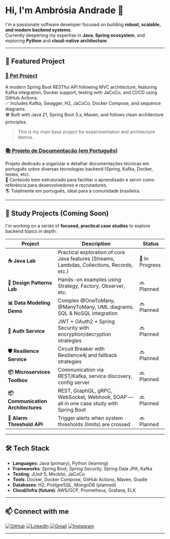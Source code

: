 # Hi, I'm Ambrósia Andrade 👋

I'm a passionate software developer focused on building **robust, scalable, and modern backend systems**.  
Currently deepening my expertise in **Java**, **Spring ecosystem**, and exploring **Python** and **cloud-native architecture**.

---

## 🚀 Featured Project

### [🐾 Pet Project](https://github.com/ambrosiaandrade/pets)
A modern Spring Boot RESTful API following MVC architecture, featuring Kafka integration, Docker support, testing with JaCoCo, and CI/CD using GitHub Actions.  
✅ Includes Kafka, Swagger, H2, JaCoCo, Docker Compose, and sequence diagrams.  
🛠️ Built with Java 21, Spring Boot 3.x, Maven, and follows clean architecture principles.

> This is my main base project for experimentation and architecture demos.

### [📚 Projeto de Documentação (em Português)](https://github.com/ambrosiaandrade/documentacao)  
Projeto dedicado a organizar e detalhar documentações técnicas em português sobre diversas tecnologias backend (Spring, Kafka, Docker, testes, etc).  
📝 Conteúdo bem estruturado para facilitar o aprendizado e servir como referência para desenvolvedores e recrutadores.  
🌎 Totalmente em português, ideal para a comunidade brasileira.

---

## 🧠 Study Projects (Coming Soon)

I'm working on a series of **focused, practical case studies** to explore backend topics in depth:

| Project | Description | Status |
|--------|-----------|--------|
| **☕ Java Lab** | Practical exploration of core Java features (Streams, Lambdas, Collections, Records, etc.) | 🧪 In Progress |
| **🧩 Design Patterns Lab** | Hands-on examples using Strategy, Factory, Observer, etc. | 🔜 Planned |
| **📊 Data Modeling Demo** | Complex @OneToMany, @ManyToMany, UML diagrams, SQL & NoSQL integration | 🔜 Planned |
| **🔐 Auth Service** | JWT + OAuth2 + Spring Security with encryption/decryption strategies | 🔜 Planned |
| **🛡️ Resilience Service** | Circuit Breaker with Resilience4j and fallback strategies | 🔜 Planned |
| **📦 Microservices Toolbox** | Communication via REST/Kafka, service discovery, config server | 🔜 Planned |
| **📦 Communication Architectures** | REST, GraphQL, gRPC, WebSocket, Webhook, SOAP — all in one case study with Spring Boot | 🔜 Planned |
| **🚨 Alarm Threshold API** | Trigger alerts when system thresholds (limits) are crossed | 🔜 Planned |

---

## 🛠️ Tech Stack

- **Languages**: Java (primary), Python (learning)
- **Frameworks**: Spring Boot, Spring Security, Spring Data JPA, Kafka
- **Testing**: JUnit 5, Mockito, JaCoCo
- **Tools**: Docker, Docker Compose, GitHub Actions, Maven, Gradle
- **Databases**: H2, PostgreSQL, MongoDB (planned)
- **Cloud/Infra (future)**: AWS/GCP, Prometheus, Grafana, ELK

---

## 📫 Connect with me

[![GitHub][github-shield]][github-url]
[![LinkedIn][linkedin-shield]][linkedin-url]
[![Gmail][gmail-shield]][gmail-url]
[![Instagram][instagram-shield]][instagram-url]

---

<!-- SHIELDS -->
[github-shield]: https://img.shields.io/badge/-GitHub-181717?style=for-the-badge&logo=GitHub&logoColor=white
[github-url]: https://github.com/ambrosiaandrade
[linkedin-shield]: https://img.shields.io/badge/-LinkedIn-black.svg?style=for-the-badge&logo=linkedin&colorB=blue
[linkedin-url]: https://linkedin.com/in/ambrosiaandrade
[gmail-shield]: https://img.shields.io/badge/-Gmail-EA4335?style=for-the-badge&logo=gmail&logoColor=white
[gmail-url]: mailto:ambrosiaandrade.pe@gmail.com
[instagram-shield]: https://img.shields.io/badge/-Instagram-E4405F?style=for-the-badge&logo=instagram&logoColor=white
[instagram-url]: https://www.instagram.com/ambrosia_andrade_br/
